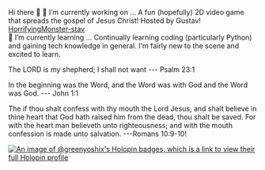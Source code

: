 Hi there 👋
🔭 I’m currently working on ...   A fun (hopefully) 2D video game that spreads the gospel of Jesus Christ! Hosted by Gustav!
[HorrifyingMonster-stav](https://github.com/GreenYoshiX/GreenYoshiX/assets/148284948/58218b51-5e7f-47ce-9670-71dde215bf19)      
🌱 I’m currently learning ...     Continually learning coding (particularly Python) and gaining tech knowledge in general. I'm fairly new to the scene and excited to learn.

The LORD is my shepherd; I shall not want --- Psalm 23:1

In the beginning was the Word, and the Word was with God and the Word was God. --- John 1:1 

The if thou shalt confess with thy mouth the Lord Jesus, and shalt believe in thine heart that God hath raised him from the dead, thou shalt be saved. For with the heart man believeth unto righteousness; and with the mouth confession is made unto salvation. ---Romans 10:9-10!

[![An image of @greenyoshix's Holopin badges, which is a link to view their full Holopin profile](https://holopin.me/greenyoshix)](https://holopin.io/@greenyoshix)
